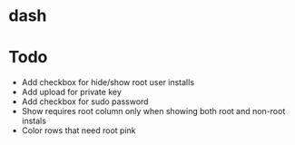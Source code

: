 # dash

# Todo
* Add checkbox for hide/show root user installs
* Add upload for private key
* Add checkbox for sudo password
* Show requires root column only when showing both root and non-root instals
* Color rows that need root pink